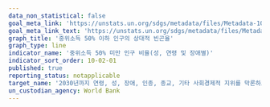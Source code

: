 ```yaml
---
data_non_statistical: false
goal_meta_link: 'https://unstats.un.org/sdgs/metadata/files/Metadata-10-02-01.pdf'
goal_meta_link_text: 'https://unstats.un.org/sdgs/metadata/files/Metadata-10-02-01.pdf'
graph_title: '중위소득 50% 이하 인구의 상대적 빈곤율'
graph_type: line
indicator_name: '중위소득 50% 미만 인구 비율(성, 연령 및 장애별)'
indicator_sort_order: 10-02-01
published: true
reporting_status: notapplicable
target_name: '2030년까지 연령, 성, 장애, 인종, 종교, 기타 사회경제적 지위를 막론하고 사회, 경제, 정치적 참여 권한 확대 및 촉진'
un_custodian_agency: World Bank
---
```

